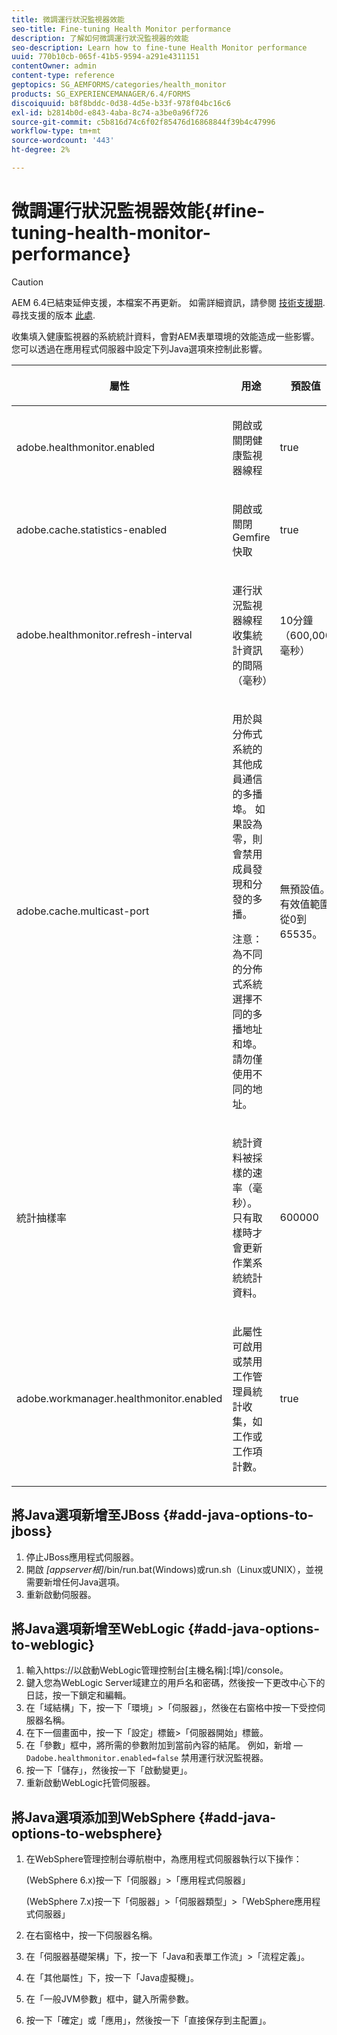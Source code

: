 ```yaml
---
title: 微調運行狀況監視器效能
seo-title: Fine-tuning Health Monitor performance
description: 了解如何微調運行狀況監視器的效能
seo-description: Learn how to fine-tune Health Monitor performance
uuid: 770b10cb-065f-41b5-9594-a291e4311151
contentOwner: admin
content-type: reference
geptopics: SG_AEMFORMS/categories/health_monitor
products: SG_EXPERIENCEMANAGER/6.4/FORMS
discoiquuid: b8f8bddc-0d38-4d5e-b33f-978f04bc16c6
exl-id: b2814b0d-e843-4aba-8c74-a3be0a96f726
source-git-commit: c5b816d74c6f02f85476d16868844f39b4c47996
workflow-type: tm+mt
source-wordcount: '443'
ht-degree: 2%

---
```


# 微調運行狀況監視器效能{#fine-tuning-health-monitor-performance}

>[!CAUTION]
>
>AEM 6.4已結束延伸支援，本檔案不再更新。 如需詳細資訊，請參閱 [技術支援期](https://helpx.adobe.com//tw/support/programs/eol-matrix.html). 尋找支援的版本 [此處](https://experienceleague.adobe.com/docs/).

收集填入健康監視器的系統統計資料，會對AEM表單環境的效能造成一些影響。 您可以透過在應用程式伺服器中設定下列Java選項來控制此影響。

<table> 
 <thead> 
  <tr> 
   <th><p>屬性</p></th> 
   <th><p>用途</p></th> 
   <th><p>預設值</p></th> 
  </tr> 
 </thead> 
 <tbody>
  <tr> 
   <td><p>adobe.healthmonitor.enabled</p></td> 
   <td><p>開啟或關閉健康監視器線程</p></td> 
   <td><p>true</p></td> 
  </tr> 
  <tr> 
   <td><p>adobe.cache.statistics-enabled</p></td> 
   <td><p>開啟或關閉Gemfire快取</p></td> 
   <td><p>true</p></td> 
  </tr> 
  <tr> 
   <td><p>adobe.healthmonitor.refresh-interval</p></td> 
   <td><p>運行狀況監視器線程收集統計資訊的間隔（毫秒）</p></td> 
   <td><p>10分鐘（600,000毫秒）</p></td> 
  </tr> 
  <tr> 
   <td><p>adobe.cache.multicast-port</p></td> 
   <td><p>用於與分佈式系統的其他成員通信的多播埠。 如果設為零，則會禁用成員發現和分發的多播。 </p><p>注意：為不同的分佈式系統選擇不同的多播地址和埠。 請勿僅使用不同的地址。</p></td> 
   <td><p>無預設值。 有效值範圍從0到65535。</p></td> 
  </tr> 
  <tr> 
   <td><p>統計抽樣率</p></td> 
   <td><p>統計資料被採樣的速率（毫秒）。 只有取樣時才會更新作業系統統計資料。</p></td> 
   <td><p>600000</p></td> 
  </tr> 
  <tr> 
   <td><p>adobe.workmanager.healthmonitor.enabled</p></td> 
   <td><p>此屬性可啟用或禁用工作管理員統計收集，如工作或工作項計數。</p></td> 
   <td><p>true</p></td> 
  </tr> 
 </tbody> 
</table>

## 將Java選項新增至JBoss {#add-java-options-to-jboss}

1. 停止JBoss應用程式伺服器。
1. 開啟 *[appserver根]*/bin/run.bat(Windows)或run.sh（Linux或UNIX），並視需要新增任何Java選項。
1. 重新啟動伺服器。

## 將Java選項新增至WebLogic {#add-java-options-to-weblogic}

1. 輸入https://以啟動WebLogic管理控制台[主機名稱]:[埠]/console。
1. 鍵入您為WebLogic Server域建立的用戶名和密碼，然後按一下更改中心下的日誌，按一下鎖定和編輯。
1. 在「域結構」下，按一下「環境」>「伺服器」，然後在右窗格中按一下受控伺服器名稱。
1. 在下一個畫面中，按一下「設定」標籤>「伺服器開始」標籤。
1. 在「參數」框中，將所需的參數附加到當前內容的結尾。 例如，新增 —  `Dadobe.healthmonitor.enabled=false` 禁用運行狀況監視器。
1. 按一下「儲存」，然後按一下「啟動變更」。
1. 重新啟動WebLogic托管伺服器。

## 將Java選項添加到WebSphere {#add-java-options-to-websphere}

1. 在WebSphere管理控制台導航樹中，為應用程式伺服器執行以下操作：

   (WebSphere 6.x)按一下「伺服器」>「應用程式伺服器」

   (WebSphere 7.x)按一下「伺服器」>「伺服器類型」>「WebSphere應用程式伺服器」

1. 在右窗格中，按一下伺服器名稱。
1. 在「伺服器基礎架構」下，按一下「Java和表單工作流」>「流程定義」。
1. 在「其他屬性」下，按一下「Java虛擬機」。
1. 在「一般JVM參數」框中，鍵入所需參數。
1. 按一下「確定」或「應用」，然後按一下「直接保存到主配置」。
